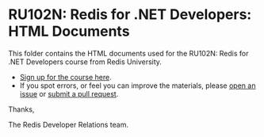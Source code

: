 # RU102N: Redis for .NET Developers: HTML Documents

This folder contains the HTML documents used for the RU102N: Redis for .NET Developers course from Redis University.

* [Sign up for the course here](https://university.redis.com/courses/ru102n/).
* If you spot errors, or feel you can improve the materials, please [open an issue](https://github.com/redislabs-training/ru102n/issues) or [submit a pull request](https://github.com/redislabs-training/ru102n/pulls).

Thanks,

The Redis Developer Relations team.